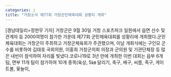 ```yaml
---
categories: j
title: "거창소식 제77회 거창군민체육대회 성황리 개최"
---
```

[경남데일리=정현무 기자] 거창군은 9월 30일 거창 스포츠파크 일원에서 읍면 선수 및 관계자 등 2000여명이 참가한 가운데 제77회 군민체육대회를 성황리에 개최했다.군민체육대회는 거창군이 주최하고 거창군체육회가 주관했으며, 이날 개회식에는 구인모 군수를 비롯하여 김태호 국회의원, 이홍희 거창군의회 의장과 군의원 및 기관단체장 등 많은 내빈이 참석하여 자리를 빛냈다.코로나19로 3년 만에 개최한 이번 대회는 읍부 6개 팀, 면부 11개 팀이 참가하여 10개 종목(육상, 5㎞ 달리기, 축구, 배구, 씨름, 족구, 게이트볼, 윷놀이,